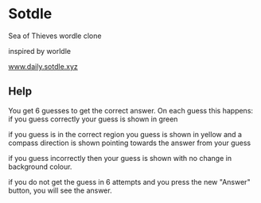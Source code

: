 # Sotdle
Sea of Thieves wordle clone

inspired by worldle

www.daily.sotdle.xyz

## Help
You get 6 guesses to get the correct answer.
On each guess this happens:
if you guess correctly your guess is shown in green

if you guess is in the correct region you guess is shown in yellow and a compass direction is shown pointing towards the answer from your guess

if you guess incorrectly then your guess is shown with no change in background colour.

if you do not get the guess in 6 attempts and you press the new "Answer" button, you will see the answer.